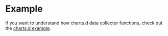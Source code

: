 <!--
title: "Example"
custom_edit_url: "https://github.com/netdata/netdata/edit/master/collectors/charts.d.plugin/example/README.md"
sidebar_label: "example-charts.d.plugin"
learn_status: "Published"
learn_topic_type: "References"
learn_rel_path: "References/Collectors references/Mock Collectors"
-->

# Example

If you want to understand how charts.d data collector functions, check out the [charts.d example](https://raw.githubusercontent.com/netdata/netdata/master/collectors/charts.d.plugin/example/example.chart.sh). 


